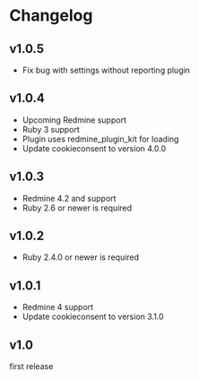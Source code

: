 Changelog
=========

v1.0.5
------

- Fix bug with settings without reporting plugin

v1.0.4
------

- Upcoming Redmine support
- Ruby 3 support
- Plugin uses redmine_plugin_kit for loading
- Update cookieconsent to version 4.0.0

v1.0.3
------

- Redmine 4.2  and support
- Ruby 2.6 or newer is required

v1.0.2
------

- Ruby 2.4.0 or newer is required

v1.0.1
------

- Redmine 4 support
- Update cookieconsent to version 3.1.0

v1.0
----

first release
